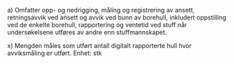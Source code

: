 a) Omfatter opp- og nedrigging, måling og registrering av ansett, retningsavvik ved ansett og avvik ved bunn av borehull, inkludert oppstilling ved de enkelte borehull, rapportering og ventetid ved stuff når undersøkelsene utføres av andre enn stuffmannskapet.

x) Mengden måles som utført antall digitalt rapporterte hull hvor avviksmåling er utført. Enhet: stk

